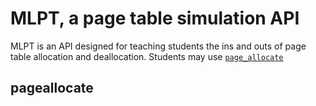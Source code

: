 # MLPT, a page table simulation API

MLPT is an API designed for teaching students the ins and outs of page table allocation and deallocation. Students may use [`page_allocate`](#page_allocate)

## pageallocate
